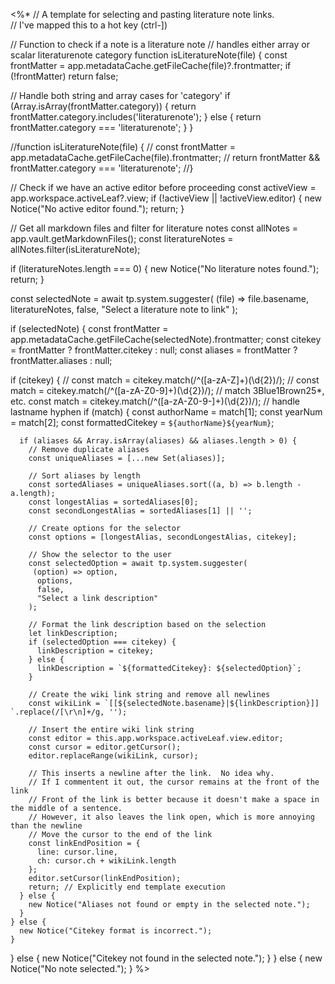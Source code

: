 <%*
// A template for selecting and pasting literature note links.  
// I've mapped this to a hot key (ctrl-])

// Function to check if a note is a literature note
// handles either array or scalar literaturenote category
function isLiteratureNote(file) {
  const frontMatter = app.metadataCache.getFileCache(file)?.frontmatter;
  if (!frontMatter) return false;

  // Handle both string and array cases for 'category'
  if (Array.isArray(frontMatter.category)) {
    return frontMatter.category.includes('literaturenote');
  } else {
    return frontMatter.category === 'literaturenote';
  }
}

//function isLiteratureNote(file) {
//  const frontMatter = app.metadataCache.getFileCache(file).frontmatter;
//  return frontMatter && frontMatter.category === 'literaturenote';
//}

// Check if we have an active editor before proceeding
const activeView = app.workspace.activeLeaf?.view;
if (!activeView || !activeView.editor) {
  new Notice("No active editor found.");
  return;
}

// Get all markdown files and filter for literature notes
const allNotes = app.vault.getMarkdownFiles();
const literatureNotes = allNotes.filter(isLiteratureNote);

if (literatureNotes.length === 0) {
  new Notice("No literature notes found.");
  return;
}

const selectedNote = await tp.system.suggester(
  (file) => file.basename,
  literatureNotes,
  false,
  "Select a literature note to link"
);

if (selectedNote) {
  const frontMatter = app.metadataCache.getFileCache(selectedNote).frontmatter;
  const citekey = frontMatter ? frontMatter.citekey : null;
  const aliases = frontMatter ? frontMatter.aliases : null;

  if (citekey) {
    // const match = citekey.match(/^([a-zA-Z]+)(\d{2})/);
    // const match = citekey.match(/^([a-zA-Z0-9]+)(\d{2})/); // match 3Blue1Brown25*, etc.
    const match = citekey.match(/^([a-zA-Z0-9-]+)(\d{2})/); // handle lastname hyphen
    if (match) {
      const authorName = match[1];
      const yearNum = match[2];
      const formattedCitekey = `${authorName}${yearNum}`;
    
      if (aliases && Array.isArray(aliases) && aliases.length > 0) {
        // Remove duplicate aliases
        const uniqueAliases = [...new Set(aliases)];
        
        // Sort aliases by length
        const sortedAliases = uniqueAliases.sort((a, b) => b.length - a.length);
        const longestAlias = sortedAliases[0];
        const secondLongestAlias = sortedAliases[1] || '';
        
        // Create options for the selector
        const options = [longestAlias, secondLongestAlias, citekey];
        
        // Show the selector to the user
        const selectedOption = await tp.system.suggester(
         (option) => option,
          options,
          false,
          "Select a link description"
        );
        
        // Format the link description based on the selection
        let linkDescription;
        if (selectedOption === citekey) {
          linkDescription = citekey;
        } else {
          linkDescription = `${formattedCitekey}: ${selectedOption}`;
        }
        
        // Create the wiki link string and remove all newlines
        const wikiLink = `[[${selectedNote.basename}|${linkDescription}]] `.replace(/[\r\n]+/g, '');
        
        // Insert the entire wiki link string
        const editor = this.app.workspace.activeLeaf.view.editor;
        const cursor = editor.getCursor();
        editor.replaceRange(wikiLink, cursor);
        
        // This inserts a newline after the link.  No idea why.
        // If I commentent it out, the cursor remains at the front of the link
        // Front of the link is better because it doesn't make a space in the middle of a sentence.
        // However, it also leaves the link open, which is more annoying than the newline
        // Move the cursor to the end of the link
        const linkEndPosition = {
          line: cursor.line,
          ch: cursor.ch + wikiLink.length
        };
        editor.setCursor(linkEndPosition);
        return; // Explicitly end template execution
      } else {
        new Notice("Aliases not found or empty in the selected note.");
      }
    } else {
      new Notice("Citekey format is incorrect.");
    }
  } else {
    new Notice("Citekey not found in the selected note.");
  }
} else {
  new Notice("No note selected.");
}
%>
